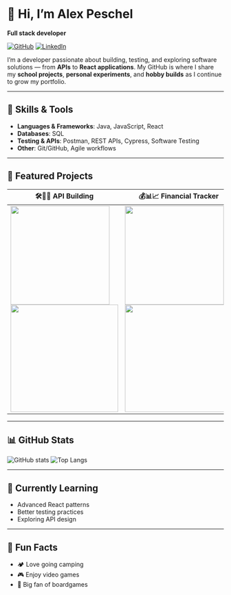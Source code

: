 # 👋 Hi, I’m Alex Peschel 
  **Full stack developer**
  
[![GitHub](https://img.shields.io/badge/GitHub-000000?style=for-the-badge&logo=github&logoColor=white)](https://github.com/Alepes-8/API)
[![LinkedIn](https://img.shields.io/badge/LinkedIn-0A66C2?style=for-the-badge&logo=linkedin&logoColor=white)](https://www.linkedin.com/in/alex-peschel-484a65b8/)
<!--[![Email](https://img.shields.io/badge/Email-D14836?style=for-the-badge&logo=gmail&logoColor=white)](mailto:your.email@example.com)-->


I’m a developer passionate about building, testing, and exploring software solutions — from **APIs** to **React applications**. My GitHub is where I share my **school projects**, **personal experiments**, and **hobby builds** as I continue to grow my portfolio.  

---

## 🔧 Skills & Tools  
- **Languages & Frameworks**: Java, JavaScript, React  
- **Databases**: SQL  
- **Testing & APIs**: Postman, REST APIs, Cypress, Software Testing  
- **Other**: Git/GitHub, Agile workflows  

---

## 📂 Featured Projects  

<div align="center">

| 🛠️🔌📡 API Building | 💰📊📈 Financial Tracker | 🎮🕹️⚙️ Game Engine |
| -------------------- | ------------------------ | ------------------- |
| <a href="https://github.com/Alepes-8/API"><img src="https://github-readme-stats.vercel.app/api/pin/?username=Alepes-8&repo=API&theme=default" width="230"/></a> <img src="https://github.com/user-attachments/assets/bfd6b2ad-ba45-41ad-b5a8-da8e44254fbf" width="250"/> | <a href="https://github.com/Alepes-8/FinancialTracker"><img src="https://github-readme-stats.vercel.app/api/pin/?username=Alepes-8&repo=FinancialTracker&theme=default" width="230"/></a> <img src="https://github.com/user-attachments/assets/5f61eedc-0eec-42b8-8376-1cb96af97c48" width="250"/> | <a href="https://github.com/Alepes-8/Chaos"><img src="https://github-readme-stats.vercel.app/api/pin/?username=Alepes-8&repo=Chaos&theme=default" width="230"/></a> <img src="https://github.com/user-attachments/assets/b6fe55e7-605f-4607-90ac-a5198c0375fd" width="250"/> |

</div>

---

## 📊 GitHub Stats  
![GitHub stats](https://github-readme-stats.vercel.app/api?username=Alepes-8&show_icons=true&theme=default) ![Top Langs](https://github-readme-stats.vercel.app/api/top-langs/?username=Alepes-8&layout=compact&theme=default&hide=jupyter%20notebook,C)

---
## 🌱 Currently Learning  
- Advanced React patterns  
- Better testing practices  
- Exploring API design  

---

## 🎲 Fun Facts  
- 🏕️ Love going camping  
- 🎮 Enjoy video games  
- 🎲 Big fan of boardgames  

<!---

## 🔗 Let’s Connect  
- 💼 [LinkedIn](your-linkedin-url)  
- 📫 Reach me at: your.email@example.com  

--->
